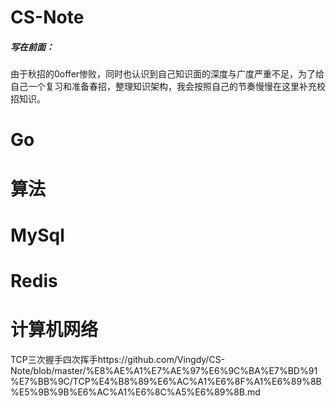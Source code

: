 # CS-Note

##### 写在前面：

由于秋招的0offer惨败，同时也认识到自己知识面的深度与广度严重不足，为了给自己一个复习和准备春招，整理知识架构，我会按照自己的节奏慢慢在这里补充校招知识。

# Go



# 算法



# MySql



# Redis



# 计算机网络
TCP三次握手四次挥手https://github.com/Vingdy/CS-Note/blob/master/%E8%AE%A1%E7%AE%97%E6%9C%BA%E7%BD%91%E7%BB%9C/TCP%E4%B8%89%E6%AC%A1%E6%8F%A1%E6%89%8B%E5%9B%9B%E6%AC%A1%E6%8C%A5%E6%89%8B.md

